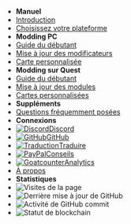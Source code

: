 - **Manuel**
- [Introduction](./)
- [Choisissez votre plateforme](choose-guide)
- **Modding PC**
- [Guide du débutant](pc-guide)
- [Mise à jour des modificateurs](pc-updating)
- [Carte personnalisée](pc-maploading)
- **Modding sur Quest**
- [Guide du débutant](quest-guide)
- [Mise à jour des modules](quest-updating)
- [Cartes personnalisées](quest-maploading)
- **Suppléments**
- [Questions fréquemment posées](../faq)
- **Connexions**
- [![Discord](https://icongr.am/simple/discord.svg?colored&size=16)Discord](https://discord.gg/b2MhDBAzTv)
- [![GitHub](https://icongr.am/simple/github.svg?color=808080&size=16)GitHub](https://github.com/burritosoftware/GorillaTag-Modding-Guide)
- [![Traduction](https://icongr.am/material/translate.svg?color=808080&size=16)Traduire](https://crowdin.com/project/gorilla-tag-modding-guide)
- [![PayPal](https://icongr.am/simple/paypal.svg?color=808080&size=16)Conseils](https://streamelements.com/burritosoft/tip)
- [![Goatcounter](https://icongr.am/fontawesome/group.svg?color=808080&size=16)Analytics](https://burrito.goatcounter.com/)
- [À propos](../about)
- **Statistiques**
- ![Visites de la page](https://img.shields.io/badge/dynamic/json?label=visits&query=count_unique&color=blueviolet&url=https%3A%2F%2Fburrito.goatcounter.com%2Fcounter%2FTOTAL.json)
- ![Derrière mise à jour de GitHub](https://img.shields.io/github/last-commit/burritosoftware/GorillaTag-Modding-Guide?label=last%20updated)
- ![Activité de GitHub commit](https://img.shields.io/github/commit-activity/m/burritosoftware/GorillaTag-Modding-Guide)
- ![Statut de blockchain](https://img.shields.io/badge/dark%20blockchain-enabled-red)
